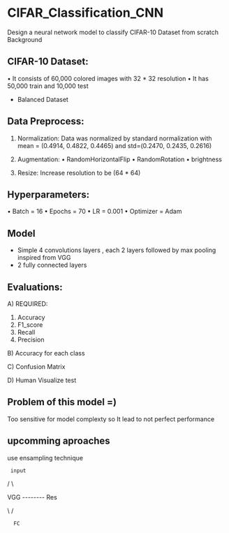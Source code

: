 # CIFAR_Classification_CNN
Design a neural network model to classify CIFAR-10 Dataset from scratch
Background 


## CIFAR-10 Dataset: 
•	It consists of 60,000 colored images with 32 * 32 resolution
•	It has 50,000 train and 10,000 test
- Balanced Dataset

## Data Preprocess:
1.	Normalization: 
Data was normalized by standard normalization with 
mean = (0.4914, 0.4822, 0.4465) and std=(0.2470, 0.2435, 0.2616)

2.	Augmentation:
•	RandomHorizontalFlip
•	RandomRotation
•	brightness

4.	Resize:
Increase resolution to be (64 * 64)

## Hyperparameters:
•	Batch = 16 
•	Epochs = 70
•	LR = 0.001
•	Optimizer = Adam

## Model 
- Simple 4 convolutions layers , each 2 layers followed by max pooling inspired from VGG
- 2 fully connected layers

## Evaluations:
A) REQUIRED: 
1. Accuracy 
2. F1_score
3. Recall
4. Precision

B) Accuracy for each class

C) Confusion Matrix

D) Human Visualize test

## Problem of this model =)

Too sensitive for model complexty so It lead to not perfect performance

## upcomming aproaches

use ensampling technique 

     input
     
   /       \
   
VGG --------   Res

   \       /
   
      FC
      
